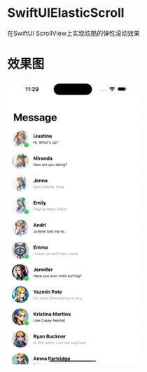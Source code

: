 # SwiftUIElasticScroll
在SwiftUI ScrollView上实现炫酷的弹性滚动效果

# 效果图
<img src="screenshot/01.gif" width="300" height:auto alt="screenshot/01.gif"/>
